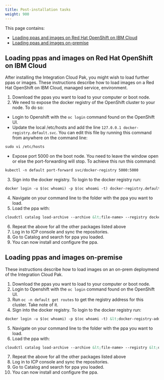 ```yaml
---
title: Post-installation tasks
weight: 900
---
```


This page contains:

- [Loading ppas and images on Red Hat OpenShift on IBM Cloud](#loading-ppas-and-images-on-roks)
- [Loading ppas and images on-premise](#loading-ppas-and-images-on-premise)

## Loading ppas and images on Red Hat OpenShift on IBM Cloud

After installing the Integration Cloud Pak, you might wish to load further ppas or images. These instructions describe how to load images on a Red Hat OpenShift on IBM Cloud, managed service, environment.

1. Download the ppas you want to load to your computer or boot node.
2. We need to expose the docker registry of the OpenShift cluster to your node. To do so:
  - Login to Openshift with the `oc login` command found on the OpenShift UI.
  - Update the local /etc/hosts and add the line `127.0.0.1 docker-registry.default.svc`. You can edit this file by running this command from anywhere on the command line:
  ``` md
  sudo vi /etc/hosts
  ```
  - Expose port 5000 on the boot node. You need to leave the window open or else the port-forwarding will stop. To achieve this run this command:
  ``` md
  kubectl -n default port-forward svc/docker-registry 5000:5000
  ```
3. Sign into the docker registry. To login to the docker registry run:
  ``` md
  docker login -u $(oc whoami) -p $(oc whoami -t) docker-registry.default.svc:5000
  ```
4. Navigate on your command line to the folder with the ppa you want to load.
5. Load the ppa with:
  ``` md
  cloudctl catalog load-archive --archive &lt;file-name> --registry docker-registry.default.svc:5000/&lt;target-namespace>
  ```
6. Repeat the above for all the other packages listed above
7. Log in to ICP console and sync the repositories.
8. Go to Catalog and search for ppa you loaded.
9. You can now install and configure the ppa.

## Loading ppas and images on-premise

These instructions describe how to load images on an on-prem deploymend of the Integration Cloud Pak.

1. Download the ppas you want to load to your computer or boot node.
2. Login to Openshift with the `oc login` command found on the OpenShift UI.
3. Run `oc -n default get routes` to get the registry address for this cluster. Take note of it.
4. Sign into the docker registry. To login to the docker registry run:
  ``` md
  docker login -u $(oc whoami) -p $(oc whoami -t) &lt;docker-registry-address>
  ```
5. Navigate on your command line to the folder with the ppa you want to load.
6. Load the ppa with:
  ``` md
  cloudctl catalog load-archive --archive &lt;file-name> --registry &lt;docker-registry-address>/&lt;target-namespace>
  ```
7. Repeat the above for all the other packages listed above
8. Log in to ICP console and sync the repositories.
9. Go to Catalog and search for ppa you loaded.
10. You can now install and configure the ppa.
